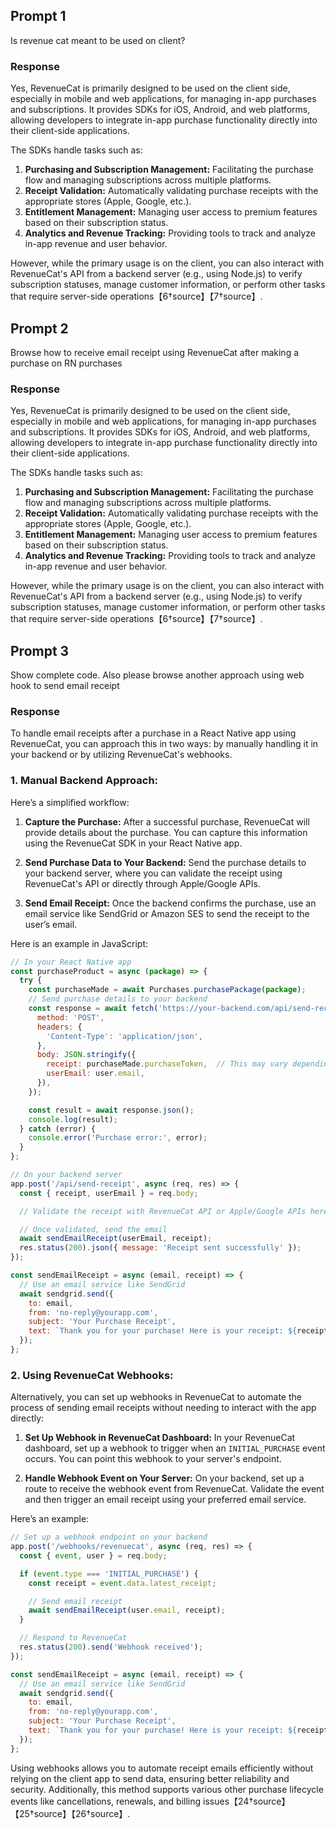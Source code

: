 ## Prompt 1
Is revenue cat meant to be used on client?

### Response
Yes, RevenueCat is primarily designed to be used on the client side, especially in mobile and web applications, for managing in-app purchases and subscriptions. It provides SDKs for iOS, Android, and web platforms, allowing developers to integrate in-app purchase functionality directly into their client-side applications. 

The SDKs handle tasks such as:

1. **Purchasing and Subscription Management:** Facilitating the purchase flow and managing subscriptions across multiple platforms.
2. **Receipt Validation:** Automatically validating purchase receipts with the appropriate stores (Apple, Google, etc.).
3. **Entitlement Management:** Managing user access to premium features based on their subscription status.
4. **Analytics and Revenue Tracking:** Providing tools to track and analyze in-app revenue and user behavior.

However, while the primary usage is on the client, you can also interact with RevenueCat's API from a backend server (e.g., using Node.js) to verify subscription statuses, manage customer information, or perform other tasks that require server-side operations【6†source】【7†source】.

## Prompt 2
Browse how to receive email receipt using RevenueCat after making a purchase on RN purchases

### Response
Yes, RevenueCat is primarily designed to be used on the client side, especially in mobile and web applications, for managing in-app purchases and subscriptions. It provides SDKs for iOS, Android, and web platforms, allowing developers to integrate in-app purchase functionality directly into their client-side applications. 

The SDKs handle tasks such as:

1. **Purchasing and Subscription Management:** Facilitating the purchase flow and managing subscriptions across multiple platforms.
2. **Receipt Validation:** Automatically validating purchase receipts with the appropriate stores (Apple, Google, etc.).
3. **Entitlement Management:** Managing user access to premium features based on their subscription status.
4. **Analytics and Revenue Tracking:** Providing tools to track and analyze in-app revenue and user behavior.

However, while the primary usage is on the client, you can also interact with RevenueCat's API from a backend server (e.g., using Node.js) to verify subscription statuses, manage customer information, or perform other tasks that require server-side operations【6†source】【7†source】.

## Prompt 3
Show complete code. Also please browse another approach using web hook to send email receipt

### Response
To handle email receipts after a purchase in a React Native app using RevenueCat, you can approach this in two ways: by manually handling it in your backend or by utilizing RevenueCat's webhooks.

### 1. **Manual Backend Approach:**

Here’s a simplified workflow:

1. **Capture the Purchase:**
   After a successful purchase, RevenueCat will provide details about the purchase. You can capture this information using the RevenueCat SDK in your React Native app.

2. **Send Purchase Data to Your Backend:**
   Send the purchase details to your backend server, where you can validate the receipt using RevenueCat's API or directly through Apple/Google APIs.

3. **Send Email Receipt:**
   Once the backend confirms the purchase, use an email service like SendGrid or Amazon SES to send the receipt to the user’s email.

Here is an example in JavaScript:

```javascript
// In your React Native app
const purchaseProduct = async (package) => {
  try {
    const purchaseMade = await Purchases.purchasePackage(package);
    // Send purchase details to your backend
    const response = await fetch('https://your-backend.com/api/send-receipt', {
      method: 'POST',
      headers: {
        'Content-Type': 'application/json',
      },
      body: JSON.stringify({
        receipt: purchaseMade.purchaseToken,  // This may vary depending on the store
        userEmail: user.email,
      }),
    });

    const result = await response.json();
    console.log(result);
  } catch (error) {
    console.error('Purchase error:', error);
  }
};

// On your backend server
app.post('/api/send-receipt', async (req, res) => {
  const { receipt, userEmail } = req.body;

  // Validate the receipt with RevenueCat API or Apple/Google APIs here

  // Once validated, send the email
  await sendEmailReceipt(userEmail, receipt);
  res.status(200).json({ message: 'Receipt sent successfully' });
});

const sendEmailReceipt = async (email, receipt) => {
  // Use an email service like SendGrid
  await sendgrid.send({
    to: email,
    from: 'no-reply@yourapp.com',
    subject: 'Your Purchase Receipt',
    text: `Thank you for your purchase! Here is your receipt: ${receipt}`,
  });
};
```

### 2. **Using RevenueCat Webhooks:**

Alternatively, you can set up webhooks in RevenueCat to automate the process of sending email receipts without needing to interact with the app directly:

1. **Set Up Webhook in RevenueCat Dashboard:**
   In your RevenueCat dashboard, set up a webhook to trigger when an `INITIAL_PURCHASE` event occurs. You can point this webhook to your server's endpoint.

2. **Handle Webhook Event on Your Server:**
   On your backend, set up a route to receive the webhook event from RevenueCat. Validate the event and then trigger an email receipt using your preferred email service.

Here’s an example:

```javascript
// Set up a webhook endpoint on your backend
app.post('/webhooks/revenuecat', async (req, res) => {
  const { event, user } = req.body;

  if (event.type === 'INITIAL_PURCHASE') {
    const receipt = event.data.latest_receipt;

    // Send email receipt
    await sendEmailReceipt(user.email, receipt);
  }

  // Respond to RevenueCat
  res.status(200).send('Webhook received');
});

const sendEmailReceipt = async (email, receipt) => {
  // Use an email service like SendGrid
  await sendgrid.send({
    to: email,
    from: 'no-reply@yourapp.com',
    subject: 'Your Purchase Receipt',
    text: `Thank you for your purchase! Here is your receipt: ${receipt}`,
  });
};
```

Using webhooks allows you to automate receipt emails efficiently without relying on the client app to send data, ensuring better reliability and security. Additionally, this method supports various other purchase lifecycle events like cancellations, renewals, and billing issues【24†source】【25†source】【26†source】.